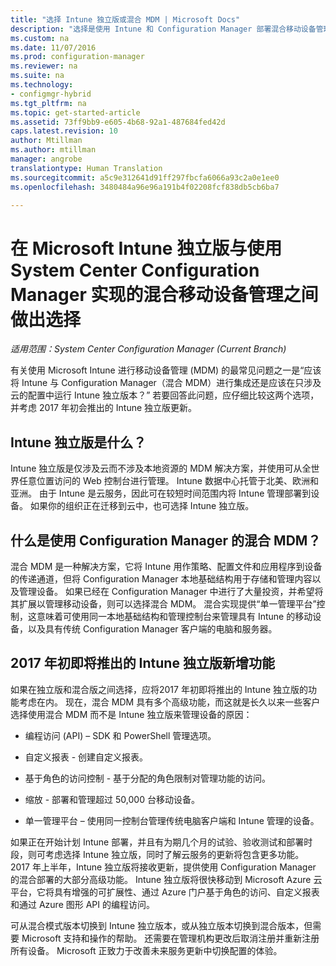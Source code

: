 ```yaml
---
title: "选择 Intune 独立版或混合 MDM | Microsoft Docs"
description: "选择是使用 Intune 和 Configuration Manager 部署混合移动设备管理还是运行 Intune 独立版。"
ms.custom: na
ms.date: 11/07/2016
ms.prod: configuration-manager
ms.reviewer: na
ms.suite: na
ms.technology:
- configmgr-hybrid
ms.tgt_pltfrm: na
ms.topic: get-started-article
ms.assetid: 73ff9bb9-e605-4b68-92a1-487684fed42d
caps.latest.revision: 10
author: Mtillman
ms.author: mtillman
manager: angrobe
translationtype: Human Translation
ms.sourcegitcommit: a5c9e312641d91ff297fbcfa6066a93c2a0e1ee0
ms.openlocfilehash: 3480484a96e96a191b4f02208fcf838db5cb6ba7

---
```

# <a name="choose-between-microsoft-intune-standalone-and-hybrid-mobile-device-management-with-system-center-configuration-manager"></a>在 Microsoft Intune 独立版与使用 System Center Configuration Manager 实现的混合移动设备管理之间做出选择

*适用范围：System Center Configuration Manager (Current Branch)*

有关使用 Microsoft Intune 进行移动设备管理 (MDM) 的最常见问题之一是“应该将 Intune 与 Configuration Manager（混合 MDM）进行集成还是应该在只涉及云的配置中运行 Intune 独立版本？” 若要回答此问题，应仔细比较这两个选项，并考虑 2017 年初会推出的 Intune 独立版更新。

## <a name="what-is-intune-standalone"></a>Intune 独立版是什么？

Intune 独立版是仅涉及云而不涉及本地资源的 MDM 解决方案，并使用可从全世界任意位置访问的 Web 控制台进行管理。 Intune 数据中心托管于北美、欧洲和亚洲。 由于 Intune 是云服务，因此可在较短时间范围内将 Intune 管理部署到设备。 如果你的组织正在迁移到云中，也可选择 Intune 独立版。

## <a name="what-is-hybrid-mdm-with-configuration-manager"></a>什么是使用 Configuration Manager 的混合 MDM？

混合 MDM 是一种解决方案，它将 Intune 用作策略、配置文件和应用程序到设备的传递通道，但将 Configuration Manager 本地基础结构用于存储和管理内容以及管理设备。 如果已经在 Configuration Manager 中进行了大量投资，并希望将其扩展以管理移动设备，则可以选择混合 MDM。 混合实现提供“单一管理平台”控制，这意味着可使用同一本地基础结构和管理控制台来管理具有 Intune 的移动设备，以及具有传统 Configuration Manager 客户端的电脑和服务器。

## <a name="whats-coming-to-intune-standalone-in-early-2017"></a>2017 年初即将推出的 Intune 独立版新增功能

如果在独立版和混合版之间选择，应将2017 年初即将推出的 Intune 独立版的功能考虑在内。 现在，混合 MDM 具有多个高级功能，而这就是长久以来一些客户选择使用混合 MDM 而不是 Intune 独立版来管理设备的原因：

-   编程访问 (API) – SDK 和 PowerShell 管理选项。

-   自定义报表 - 创建自定义报表。

-   基于角色的访问控制 - 基于分配的角色限制对管理功能的访问。

-   缩放 - 部署和管理超过 50,000 台移动设备。

-   单一管理平台 – 使用同一控制台管理传统电脑客户端和 Intune 管理的设备。

如果正在开始计划 Intune 部署，并且有为期几个月的试验、验收测试和部署时段，则可考虑选择 Intune 独立版，同时了解云服务的更新将包含更多功能。 2017 年上半年，Intune 独立版将接收更新，提供使用 Configuration Manager 的混合部署的大部分高级功能。 Intune 独立版将很快移动到 Microsoft Azure 云平台，它将具有增强的可扩展性、通过 Azure 门户基于角色的访问、自定义报表和通过 Azure 图形 API 的编程访问。

可从混合模式版本切换到 Intune 独立版本，或从独立版本切换到混合版本，但需要 Microsoft 支持和操作的帮助。 还需要在管理机构更改后取消注册并重新注册所有设备。  Microsoft 正致力于改善未来服务更新中切换配置的体验。



<!--HONumber=Dec16_HO3-->


